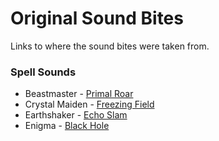 # Original Sound Bites

Links to where the sound bites were taken from.

### Spell Sounds

- Beastmaster - [Primal Roar](https://admiralbullbot.github.io/playsounds/files/bulldog/awoo.ogg)
- Crystal Maiden - [Freezing Field](https://youtu.be/EQevdfr2Kqk?t=565)
- Earthshaker - [Echo Slam](https://admiralbullbot.github.io/playsounds/files/bulldog/skadoosh.ogg)
- Enigma - [Black Hole](https://youtu.be/kHhtOrZ6qrs?t=141)